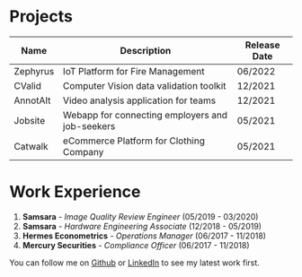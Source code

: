 # Projects

| Name | Description | Release Date |
| --- | --- | --- |
| Zephyrus | IoT Platform for Fire Management | 06/2022 |
| CValid | Computer Vision data validation toolkit | 12/2021 |
| AnnotAIt | Video analysis application for teams | 12/2021 |
| Jobsite | Webapp for connecting employers and job-seekers | 05/2021 |
| Catwalk | eCommerce Platform for Clothing Company | 05/2021 |

# Work Experience
1. **Samsara** - _Image Quality Review Engineer_ (05/2019 - 03/2020)
2. **Samsara** - _Hardware Engineering Associate_ (12/2018 - 05/2019)
3. **Hermes Econometrics** - _Operations Manager_ (06/2017 - 11/2018)
4. **Mercury Securities** - _Compliance Officer_ (06/2017 - 11/2018)

You can follow me on [Github](https://github.com/CurtisDeCastro) or [LinkedIn](https://linkedin.com/in/curtis415) to see my latest work first.

<!-- [Link](url) and ![Image](src) -->
